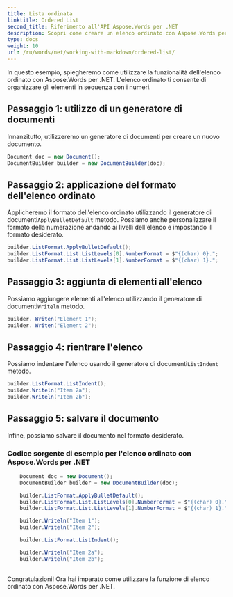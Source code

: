 ```yaml
---
title: Lista ordinata
linktitle: Ordered List
second_title: Riferimento all'API Aspose.Words per .NET
description: Scopri come creare un elenco ordinato con Aspose.Words per .NET Guida dettagliata.
type: docs
weight: 10
url: /ru/words/net/working-with-markdown/ordered-list/
---
```


In questo esempio, spiegheremo come utilizzare la funzionalità dell'elenco ordinato con Aspose.Words per .NET. L'elenco ordinato ti consente di organizzare gli elementi in sequenza con i numeri.

## Passaggio 1: utilizzo di un generatore di documenti

Innanzitutto, utilizzeremo un generatore di documenti per creare un nuovo documento.

```csharp
Document doc = new Document();
DocumentBuilder builder = new DocumentBuilder(doc);
```

## Passaggio 2: applicazione del formato dell'elenco ordinato

Applicheremo il formato dell'elenco ordinato utilizzando il generatore di documenti`ApplyBulletDefault` metodo. Possiamo anche personalizzare il formato della numerazione andando ai livelli dell'elenco e impostando il formato desiderato.

```csharp
builder.ListFormat.ApplyBulletDefault();
builder.ListFormat.List.ListLevels[0].NumberFormat = $"{(char) 0}.";
builder.ListFormat.List.ListLevels[1].NumberFormat = $"{(char) 1}.";
```

## Passaggio 3: aggiunta di elementi all'elenco

 Possiamo aggiungere elementi all'elenco utilizzando il generatore di documenti`Writeln` metodo.

```csharp
builder. Writen("Element 1");
builder. Writen("Element 2");
```

## Passaggio 4: rientrare l'elenco

 Possiamo indentare l'elenco usando il generatore di documenti`ListIndent` metodo.

```csharp
builder.ListFormat.ListIndent();
builder.Writeln("Item 2a");
builder.Writeln("Item 2b");
```

## Passaggio 5: salvare il documento

Infine, possiamo salvare il documento nel formato desiderato.

### Codice sorgente di esempio per l'elenco ordinato con Aspose.Words per .NET

```csharp
	Document doc = new Document();
	DocumentBuilder builder = new DocumentBuilder(doc);

	builder.ListFormat.ApplyBulletDefault();
	builder.ListFormat.List.ListLevels[0].NumberFormat = $"{(char) 0}.";
	builder.ListFormat.List.ListLevels[1].NumberFormat = $"{(char) 1}.";

	builder.Writeln("Item 1");
	builder.Writeln("Item 2");

	builder.ListFormat.ListIndent();

	builder.Writeln("Item 2a");
	builder.Writeln("Item 2b");
            
```

Congratulazioni! Ora hai imparato come utilizzare la funzione di elenco ordinato con Aspose.Words per .NET.

